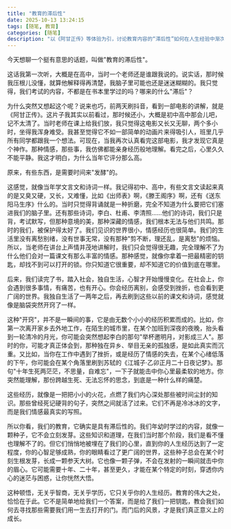 ```yaml
---
title: "教育的滞后性"
date: 2025-10-13 13:24:15
tags: [随笔, 教育]
categories: [随笔]
description: "以《阿甘正传》等体验为引，讨论教育内容的“滞后性”如何在人生经验中渐次生根发芽。"
---
```


今天想聊一个挺有意思的话题，叫做"教育的滞后性"。

这话我第一次听，大概是在高中，当时一个老师还是谁跟我说的。说实话，那时候我压根儿没懂，就算他解释得再清楚，我脑子里可能也还是迷迷糊糊的。我只觉得，我们考试的内容，不都是在书本里学过的吗？哪来的什么"滞后"？

为什么突然又想起这个呢？说来也巧，前两天刷抖音，看到一部电影的讲解，就是《阿甘正传》。这片子我其实以前看过，那时候还小，大概是初中高中那会儿吧，记不太清了。当时老师在课上给我们放，我只觉得这电影又长又无聊，两个多小时，坐得我浑身难受。我甚至觉得它不如一部简单的动画片来得吸引人，班里几乎所有同学都跟我一个想法。可现在，当我再次认真看完这部电影，我才发现它真是个神作。那种情感，那些事，我仿佛都能亲身经历般地理解。看完之后，心里久久不能平静。我这才明白，为什么当年它评分那么高。

原来，有些东西，是需要时间来"发酵"的。

这感觉，就像当年学文言文和诗词一样。我记得初中、高中，有些文言文读起来真的是又臭又硬，又长，又难懂，比如《出师表》啊，《滕王阁序》啊，还有《送东阳马生序》什么的。当时只觉得背诵就是一种折磨，完全不知道为什么要把它们塞进我们的脑子里。还有那些诗词，李白、杜甫、李清照……他们的诗词，我们只是背，考试默写，但那种意境的美，那种深藏的情感，我们根本无法与他们共鸣。那时的我们，被保护得太好了。我们见识的世界很小，情感经历也很简单。我们的生活里没有离愁别绪，没有世事无常，没有那种"剪不断，理还乱，是离愁"的烦恼。所以，当老师在讲台上声情并茂地讲解时，我们只会觉得很无趣，完全理解不了为什么他们会对一篇课文有那么丰富的情感。那种感觉，就像你拿着一把最精密的钥匙，却找不到可以打开的锁。你只知道它很重要，却不知道它的价值到底在哪里。

后来，我们读完了书，踏入社会，独自生活，心智才开始慢慢变化。在社会上，你会遇到很多事情，有痛苦，也有开心。你会经历离别，会感受到挫折，也会看到更广阔的世界。我独自生活了一两年之后，再去刷到这些以前的课文和诗词，感觉就像是脑袋突然开窍了一样。

这种"开窍"，并不是一瞬间的事，它是由无数个小小的经历积累而成的。比如，你第一次离开家乡去外地工作，在陌生的城市里，在某个加班到深夜的夜晚，抬头看到一轮清冷的月光，你可能会突然想起李白的那句"举杯邀明月，对影成三人"。那时的你，可能才真正体会到，那种独在异乡、举目无亲的孤独感，是如此真实而沉重。又比如，当你在工作中遇到了挫折，或是经历了情感的失去，在某个心绪低落的下午，你可能会在某个角落里刷到苏轼的《江城子·乙卯正月二十日夜记梦》。那句"十年生死两茫茫，不思量，自难忘"，一下子就能击中你心里最柔软的地方。你突然能理解，那份跨越生死、无法忘怀的思念，到底是一种什么样的痛楚。

这些经历，就像是一把把小小的火花，点燃了我们内心深处那些被时间尘封的知识。那些曾经死记硬背的句子，突然之间就活了过来。它们不再是冷冰冰的文字，而是我们情感最真实的写照。

所以你看，我们的教育，它确实是具有滞后性的。我们年幼时学过的内容，就像一颗种子，它不会立刻发芽。这些知识和道理，在我们当时那个阶段，我们是看不懂也理解不了的。但它们悄悄地被埋在了我们的心里，直到你的人生经历达到了一定程度，你的心智足够成熟，你的眼睛看过了更广阔的世界，这些种子总会在某个时刻生根发芽，长成一颗参天大树。它也像一颗子弹，不会在发射的一瞬间就击中你的眉心。它可能需要十年、二十年，甚至更久，才能在某个特定的时刻，穿透你内心的迷茫与困惑，让你恍然大悟。

这种顿悟，无关乎智商，无关乎学历，它只关乎你的人生经历。教育的伟大之处，恰恰在于此。它不是简单地给我们一个答案，而是给了我们一把钥匙，教会我们如何去寻找那些需要我们用一生去打开的门。而门后的风景，才是我们真正意义上的成长。
